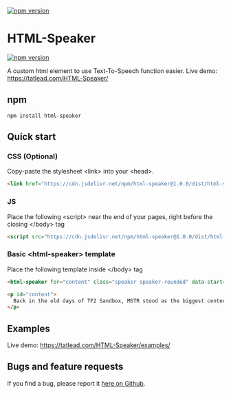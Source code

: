 [![npm version](https://tatlead.com/HTML-Speaker/static/thumbnail.png)](https://tatlead.com/HTML-Speaker/)

# HTML-Speaker
[![npm version](https://badge.fury.io/js/html-speaker.svg)](https://badge.fury.io/js/html-speaker)

A custom html element to use Text-To-Speech function easier. Live demo: https://tatlead.com/HTML-Speaker/


## npm
```
npm install html-speaker
```


## Quick start

### CSS (Optional)
Copy-paste the stylesheet \<link\> into your \<head\>.
```html
<link href="https://cdn.jsdelivr.net/npm/html-speaker@1.0.0/dist/html-speaker.min.css" rel="stylesheet">
```

### JS
Place the following \<script\> near the end of your pages, right before the closing \</body\> tag
```html
<script src="https://cdn.jsdelivr.net/npm/html-speaker@1.0.0/dist/html-speaker.min.js"></script>
```

### Basic \<html-speaker\> template
Place the following template inside \</body\> tag
```html
<html-speaker for="content" class="speaker speaker-rounded" data-start="PLAY" data-pause="PAUSE"></html-speaker>

<p id="content">
  Back in the old days of TF2 Sandbox, MSTR stood as the biggest center of in-game TF2 roleplaying in the community.
</p>
```


## Examples
Live demo: https://tatlead.com/HTML-Speaker/examples/


## Bugs and feature requests
If you find a bug, please report it [here on Github](https://github.com/BattlefieldDuck/HTML-Speaker/issues).
